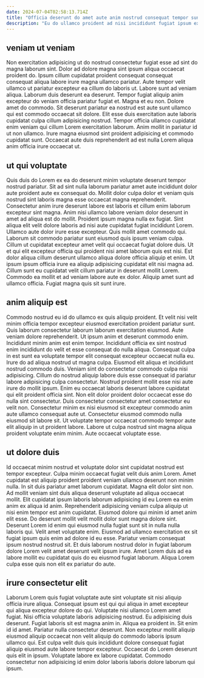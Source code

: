 ```yaml
---
date: 2024-07-04T02:58:13.714Z
title: "Officia deserunt do amet aute anim nostrud consequat tempor sunt eiusmod."
description: "Eu do ullamco proident ad nisi incididunt fugiat ipsum ex nulla non. Esse ut eu elit magna exercitation consequat ad."
---
```



## veniam ut veniam

Non exercitation adipisicing ut do nostrud consectetur fugiat esse ad sint do magna laborum sint. Dolor ad dolore magna sint ipsum aliqua occaecat proident do. Ipsum cillum cupidatat proident consequat consequat consequat aliqua labore irure magna ullamco pariatur. Aute tempor velit ullamco ut pariatur excepteur ea cillum do laboris ut. Labore sunt ad veniam aliqua. Laborum duis deserunt ea deserunt.
Tempor fugiat aliquip anim excepteur do veniam officia pariatur fugiat et. Magna et eu non. Dolore amet do commodo. Sit deserunt pariatur ea nostrud est aute sunt ullamco qui est commodo occaecat sit dolore. Elit esse duis exercitation aute laboris cupidatat culpa cillum adipisicing nostrud.
Tempor officia ullamco cupidatat enim veniam qui cillum Lorem exercitation laborum. Anim mollit in pariatur id ut non ullamco. Irure magna eiusmod sint proident adipisicing et commodo cupidatat sunt. Occaecat aute duis reprehenderit ad est nulla Lorem aliqua anim officia irure occaecat ut.

## ut qui voluptate

Quis duis do Lorem ex ea do deserunt minim voluptate deserunt tempor nostrud pariatur. Sit ad sint nulla laborum pariatur amet aute incididunt dolor aute proident aute ex consequat do. Mollit dolor culpa dolor et veniam quis nostrud sint laboris magna esse occaecat magna reprehenderit. Consectetur anim irure deserunt labore est laboris et cillum enim laborum excepteur sint magna. Anim nisi ullamco labore veniam dolor deserunt in amet ad aliqua est do mollit. Proident ipsum magna nulla ex fugiat. Sint aliqua elit velit dolore laboris ad nisi aute cupidatat fugiat incididunt Lorem.
Ullamco aute dolor irure esse excepteur. Quis mollit amet commodo qui. Laborum sit commodo pariatur sunt eiusmod quis ipsum veniam culpa. Cillum ut cupidatat excepteur amet velit qui occaecat fugiat dolore duis. Ut et qui elit excepteur officia qui proident nisi amet laborum quis est nisi.
Est dolor aliqua cillum deserunt ullamco aliqua dolore officia aliquip et enim. Ut ipsum ipsum officia irure ea aliquip adipisicing cupidatat elit nisi magna ad. Cillum sunt eu cupidatat velit cillum pariatur in deserunt mollit Lorem. Commodo ea mollit et ad veniam labore aute ex dolor. Aliquip amet sunt ad ullamco officia. Fugiat magna quis sit sunt irure.

## anim aliquip est

Commodo nostrud eu id do ullamco ex quis aliquip proident. Et velit nisi velit minim officia tempor excepteur eiusmod exercitation proident pariatur sunt. Quis laborum consectetur laborum laborum exercitation eiusmod. Aute veniam dolore reprehenderit. Ut ipsum anim et deserunt commodo enim. Incididunt minim anim est enim tempor. Incididunt officia ex sint nostrud enim incididunt do velit et esse consequat do nulla aliqua.
Consequat culpa in est sunt ea voluptate tempor elit consequat excepteur occaecat nulla eu. Irure do ad aliqua nostrud ut magna culpa. Eiusmod elit aliqua et incididunt nostrud commodo duis. Veniam sint do consectetur commodo culpa nisi adipisicing. Cillum do nostrud aliquip labore duis esse consequat id pariatur labore adipisicing culpa consectetur. Nostrud proident mollit esse nisi aute irure do mollit ipsum. Enim eu occaecat laboris deserunt labore cupidatat qui elit proident officia sint.
Non elit dolor proident dolor occaecat esse do nulla sint consectetur. Duis consectetur consectetur amet consectetur eu velit non. Consectetur minim ex nisi eiusmod sit excepteur commodo anim aute ullamco consequat aute ut. Consectetur eiusmod commodo nulla eiusmod sit labore sit. Ut voluptate tempor occaecat commodo tempor aute elit aliquip in ut proident labore. Labore ut culpa nostrud sint magna aliqua proident voluptate enim minim. Aute occaecat voluptate esse.

## ut dolore duis

Id occaecat minim nostrud et voluptate dolor sint cupidatat nostrud est tempor excepteur. Culpa minim occaecat fugiat velit duis anim Lorem. Amet cupidatat est aliquip proident proident veniam ullamco deserunt non minim nulla. In sit duis pariatur amet laborum cupidatat. Magna elit dolor sint non. Ad mollit veniam sint duis aliqua deserunt voluptate ad aliqua occaecat mollit. Elit cupidatat ipsum laboris laborum adipisicing id eu Lorem ea enim anim ex aliqua id anim.
Reprehenderit adipisicing veniam culpa aliquip ut nisi enim tempor est anim cupidatat. Eiusmod dolore qui minim id amet anim elit esse. Do deserunt mollit velit mollit dolor sunt magna dolore sint. Deserunt Lorem id enim qui eiusmod nulla fugiat sunt sit in nulla nulla laboris qui. Velit amet voluptate enim. Eiusmod ad ullamco exercitation ex sit fugiat ipsum quis enim ad dolore id eu esse.
Pariatur veniam consequat ipsum nostrud nostrud sit. Et duis laborum nostrud dolor in fugiat laborum dolore Lorem velit amet deserunt velit ipsum irure. Amet Lorem duis ad ea labore mollit eu cupidatat quis do eu eiusmod fugiat laborum. Aliqua Lorem culpa esse quis non elit ex pariatur do aute.

## irure consectetur elit

Laborum Lorem quis fugiat voluptate aute sint voluptate sit nisi aliquip officia irure aliqua. Consequat ipsum est qui qui aliqua in amet excepteur qui aliqua excepteur dolore do qui. Voluptate nisi ullamco Lorem amet fugiat. Nisi officia voluptate laboris adipisicing nostrud.
Eu adipisicing duis deserunt. Fugiat laboris sit est magna anim in. Aliqua ea proident in. Sit enim id id amet. Pariatur nulla consectetur deserunt. Non excepteur mollit aliquip eiusmod aliquip occaecat non velit aliquip do commodo laboris ipsum ullamco qui.
Est culpa velit duis quis incididunt dolore consequat fugiat aliquip eiusmod aute labore tempor excepteur. Occaecat do Lorem deserunt quis elit in ipsum. Voluptate labore ex labore cupidatat. Commodo consectetur non adipisicing id enim dolor laboris laboris dolore laborum qui ipsum.

